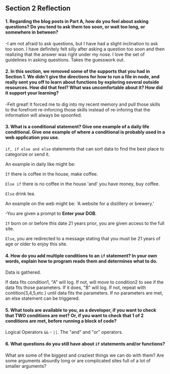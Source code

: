 ## Section 2 Reflection

#### 1. Regarding the blog posts in Part A, how do you feel about asking questions? Do you tend to ask them too soon, or wait too long, or somewhere in between?

-I am not afraid to ask questions, but I have had a slight inclination to ask too soon. I have definitely felt silly after asking a question too soon and then realizing that the answer was right under my nose. I love the set of guidelines in asking questions. Takes the guesswork out.

#### 2. In this section, we removed some of the supports that you had in Section 1. We didn't give the directions for how to run a file in node, and really sent you off to learn about functions by exploring several outside resources. How did that feel? What was uncomfortable about it? How did it support your learning?

-Felt great! It forced me to dig into my recent memory and pull those skills to the forefront re-inforcing those skills instead of re-inforing that the information will always be spoonfed.

#### 3. What is a conditional statement? Give one example of a daily life conditional. Give one example of where a conditional is probably used in a web application you use.

`if, if else and else` statements that can sort data to find the best place to categorize or send it.

An example in daily like might be:

`If` there is coffee in the house, make coffee.

`Else if` there is no coffee in the house 'and' you have money, buy coffee.

`Else` drink tea.

An example on the web might be:
'A website for a distillery or brewery.'

-You are given a prompt to <b>Enter your DOB</b>.

`If` born on or before this date 21 years prior, you are given access to the full site.

`Else`, you are redirected to a message stating that you must be 21 years of age or older to enjoy this site.

#### 4. How do you add multiple conditions to an `if` statement? In your own words, explain how to program reads them and determines what to do.
Data is gathered.

If data fits condition1, "A" will log. If not, will move to condition2 to see if the data fits those parameters. If it does, "B" will log. If not, repeat with contition(3,4,5,etc.) until data fits the parameters. If no parameters are met, an else statement can be triggered.

#### 5. What tools are available to you, as a developer, if you want to check that TWO conditions are met? Or, if you want to check that 1 of 2 conditions are met, before running a block of code?  

Logical Operators ```&&``` - ```||```.
The "and" and "or" operators.

#### 6. What questions do you still have about `if` statements and/or functions?

What are some of the biggest and craziest things we can do with them? Are some arguments absurdly long or
are complicated sites full of a lot of smaller arguments?
